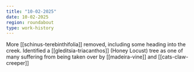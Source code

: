 ```yaml
---
title: "10-02-2025"
date: 10-02-2025
region: roundabout
type: work-history
---
```


More [[schinus-terebinthifolia]] removed, including some heading into the creek. Identified a [[gleditsia-triacanthos]] (Honey Locust) tree as one of many suffering from being taken over by [[madeira-vine]] and [[cats-claw-creeper]] 

